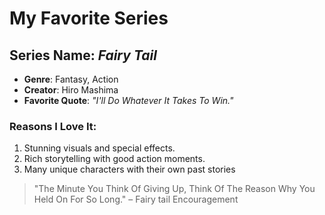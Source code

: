 # My Favorite Series
## Series Name: *Fairy Tail*
- **Genre**: Fantasy, Action
- **Creator**: Hiro Mashima
- **Favorite Quote**: *"I'll Do Whatever It Takes To Win."*

### Reasons I Love It:
1. Stunning visuals and special effects.
2. Rich storytelling with good action moments.
3. Many unique characters with their own past stories

> "The Minute You Think Of Giving Up, Think Of The Reason Why You Held On For So Long." – Fairy tail Encouragement

